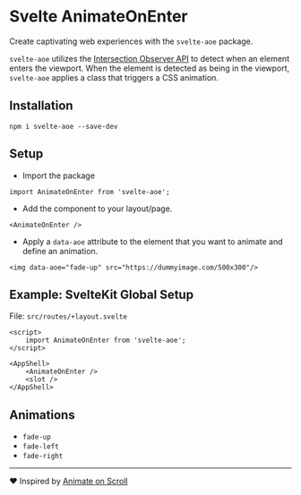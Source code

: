 # Svelte AnimateOnEnter

Create captivating web experiences with the `svelte-aoe` package.

`svelte-aoe` utilizes the [Intersection Observer API](https://developer.mozilla.org/en-US/docs/Web/API/Intersection_Observer_API) to detect when an element enters the viewport. When the element is detected as being in the viewport, `svelte-aoe` applies a class that triggers a CSS animation.

## Installation

```
npm i svelte-aoe --save-dev
```

## Setup

- Import the package

```
import AnimateOnEnter from 'svelte-aoe';
```

- Add the component to your layout/page.

```
<AnimateOnEnter />
```

- Apply a `data-aoe` attribute to the element that you want to animate and define an animation.

```
<img data-aoe="fade-up" src="https://dummyimage.com/500x300"/>
```

## Example: SvelteKit Global Setup

File: `src/routes/+layout.svelte`

```
<script>
	import AnimateOnEnter from 'svelte-aoe';
</script>

<AppShell>
	<AnimateOnEnter />
	<slot />
</AppShell>
```

## Animations

- `fade-up`
- `fade-left`
- `fade-right`

---

❤️ Inspired by [Animate on Scroll](https://michalsnik.github.io/aos/)
